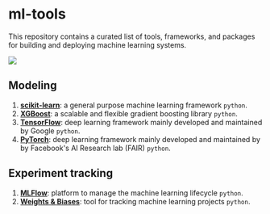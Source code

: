 # ml-tools

This repository contains a curated list of tools, frameworks, and packages for building and deploying machine learning systems.

![](https://img.shields.io/github/contributors/maxscheijen/ml-tools?color=green)

## Modeling

1. **[scikit-learn](https://scikit-learn.org/)**: a general purpose machine learning framework `python`.
2. **[XGBoost](https://xgboost.ai/)**: a scalable and flexible gradient boosting library `python`.
3. **[TensorFlow](https://www.tensorflow.org/)**: deep learning framework mainly developed and maintained by Google `python`.
4. **[PyTorch](https://pytorch.org/)**:  deep learning framework mainly developed and maintained by by Facebook's AI Research lab (FAIR) `python`.

## Experiment tracking

1. **[MLFlow](https://mlflow.org/)**: platform to manage the machine learning lifecycle `python`.
2. **[Weights & Biases](https://wandb.ai/)**: tool for tracking machine learning projects `python`.
